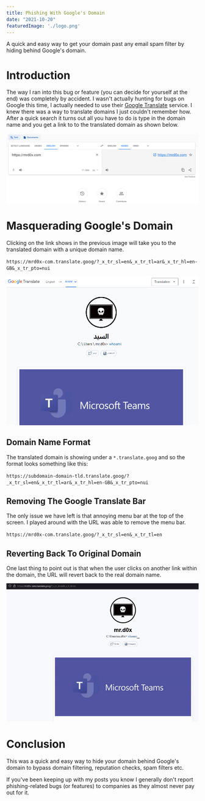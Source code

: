 ```yaml
---
title: Phishing With Google's Domain
date: "2021-10-20"
featuredImage: './logo.png'
---
```


A quick and easy way to get your domain past any email spam filter by hiding behind Google's domain.<!-- end --> 

# Introduction

The way I ran into this bug or feature (you can decide for yourself at the end) was completely by accident. I wasn't actually hunting for bugs on Google this time, I actually needed to use their <a href="https://translate.google.com">Google Translate</a> service. I knew there was a way to translate domains I just couldn't remember how. After a quick search it turns out all you have to do is type in the domain name and you get a link to to the translated domain as shown below.

![Translate-Domain](./translate-domain.png)

# Masquerading Google's Domain

Clicking on the link shows in the previous image will take you to the translated domain with a unique domain name.


`https://mrd0x-com.translate.goog/?_x_tr_sl=en&_x_tr_tl=ar&_x_tr_hl=en-GB&_x_tr_pto=nui`

![Translated-Domain](./translated-domain-2.png)

## Domain Name Format

The translated domain is showing under a `*.translate.goog` and so the format looks something like this:

`https://subdomain-domain-tld.translate.goog/?_x_tr_sl=en&_x_tr_tl=ar&_x_tr_hl=en-GB&_x_tr_pto=nui`

## Removing The Google Translate Bar

The only issue we have left is that annoying menu bar at the top of the screen. I played around with the URL was able to remove the menu bar.

`https://mrd0x-com.translate.goog/?_x_tr_sl=en&_x_tr_tl=en`

## Reverting Back To Original Domain

One last thing to point out is that when the user clicks on another link within the domain, the URL will revert back to the real domain name.

![Demo](./demo.gif)

# Conclusion

This was a quick and easy way to hide your domain behind Google's domain to bypass domain filtering, reputation checks, spam filters etc.

If you've been keeping up with my posts you know I generally don't report phishing-related bugs (or features) to companies as they almost never pay out for it.
